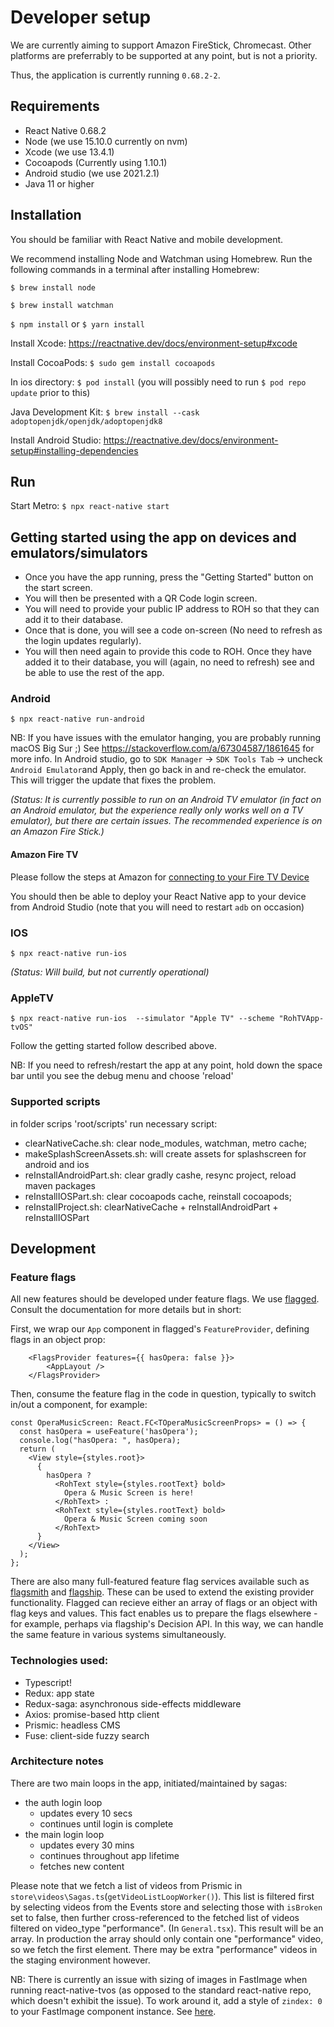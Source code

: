 # Developer setup

We are currently aiming to support Amazon FireStick, Chromecast. Other platforms are preferrably to be supported at any point, but is not a priority.


Thus, the application is currently running `0.68.2-2`.

## Requirements

 - React Native 0.68.2
 - Node (we use 15.10.0 currently on nvm)
 - Xcode (we use 13.4.1)
 - Cocoapods (Currently using 1.10.1)
 - Android studio (we use 2021.2.1)
 - Java 11 or higher

## Installation

You should be familiar with React Native and mobile development.

We recommend installing Node and Watchman using Homebrew. Run the following commands in a terminal after installing Homebrew:

`$ brew install node`

`$ brew install watchman`

`$ npm install` or `$ yarn install`

Install Xcode: https://reactnative.dev/docs/environment-setup#xcode

Install CocoaPods:
`$ sudo gem install cocoapods`

In ios directory:
`$ pod install` (you will possibly need to run `$ pod repo update` prior to this)

Java Development Kit:
`$ brew install --cask adoptopenjdk/openjdk/adoptopenjdk8`

Install Android Studio: https://reactnative.dev/docs/environment-setup#installing-dependencies

## Run

Start Metro:
`$ npx react-native start`

## Getting started using the app on devices and emulators/simulators
* Once you have the app running, press the "Getting Started" button on the start screen. 
* You will then be presented with a QR Code login screen.
* You will need to provide your public IP address to ROH so that they can add it to their database.
* Once that is done, you will see a code on-screen (No need to refresh as the login updates regularly). 
* You will then need again to provide this code to ROH. Once they have added it to their database, you will (again, no need to refresh) see and be able to use the rest of the app.

### Android

`$ npx react-native run-android`

NB: If you have issues with the emulator hanging, you are probably running macOS Big Sur ;) See https://stackoverflow.com/a/67304587/1861645 for more info. In Android studio, go to `SDK Manager` -> `SDK Tools Tab` -> uncheck `Android Emulator`and Apply, then go back in and re-check the emulator. This will trigger the update that fixes the problem.

_(Status: It is currently possible to run on an Android TV emulator (in fact on an Android emulator, but the experience really only works well on a TV emulator), but there are certain issues. The recommended experience is on an Amazon Fire Stick.)_

#### Amazon Fire TV

Please follow the steps at Amazon for [connecting to your Fire TV Device](https://developer.amazon.com/docs/fire-tv/connecting-adb-to-device.html)

You should then be able to deploy your React Native app to your device from Android Studio (note that you will need to restart `adb` on occasion)

### IOS

`$ npx react-native run-ios`

_(Status: Will build, but not currently operational)_

### AppleTV

`$ npx react-native run-ios  --simulator "Apple TV" --scheme "RohTVApp-tvOS"`

Follow the getting started follow described above.

NB: If you need to refresh/restart the app at any point, hold down the space bar until you see the debug menu and choose 'reload'

### Supported scripts

in folder scrips 'root/scripts' run necessary script:

- clearNativeCache.sh: clear node_modules, watchman, metro cache;
- makeSplashScreenAssets.sh: will create assets for splashscreen for android and ios
- reInstallAndroidPart.sh: clear gradly cashe, resync project, reload maven packages
- reInstallIOSPart.sh: clear cocoapods cache, reinstall cocoapods;
- reInstallProject.sh: clearNativeCache + reInstallAndroidPart + reInstallIOSPart

## Development

### Feature flags

All new features should be developed under feature flags. We use [flagged](https://github.com/sergiodxa/flagged).
Consult the documentation for more details but in short:

First, we wrap our `App` component in flagged's `FeatureProvider`, defining flags in an object prop:

```
    <FlagsProvider features={{ hasOpera: false }}>
        <AppLayout />
    </FlagsProvider>
```

Then, consume the feature flag in the code in question, typically to switch in/out a component, for example:

```
const OperaMusicScreen: React.FC<TOperaMusicScreenProps> = () => {
  const hasOpera = useFeature('hasOpera');
  console.log("hasOpera: ", hasOpera);
  return (
    <View style={styles.root}>
      { 
        hasOpera ?
          <RohText style={styles.rootText} bold>
            Opera & Music Screen is here!
          </RohText> :
          <RohText style={styles.rootText} bold>
            Opera & Music Screen coming soon
          </RohText>
      }
    </View>
  );
};
```

There are also many full-featured feature flag services available such as [flagsmith](https://flagsmith.com) and [flagship](https://developers.flagship.io). These can be used to extend the existing provider functionality. Flagged can recieve either an array of flags or an object with flag keys and values. This fact enables us to prepare the flags elsewhere - for example, perhaps via flagship's Decision API. In this way, we can handle the same feature in various systems simultaneously.

### Technologies used:
 - Typescript!
 - Redux: app state
 - Redux-saga: asynchronous side-effects middleware
 - Axios: promise-based http client
 - Prismic: headless CMS
 - Fuse: client-side fuzzy search

### Architecture notes
 There are two main loops in the app, initiated/maintained by sagas:
 
   * the auth login loop
     * updates every 10 secs
     * continues until login is complete
   * the main login loop
     * updates every 30 mins
     * continues throughout app lifetime
     * fetches new content 

Please note that we fetch a list of videos from Prismic in `store\videos\Sagas.ts`(`getVideoListLoopWorker()`). This list is filtered first by selecting videos from the Events store and selecting those with `isBroken` set to false, then further cross-referenced to the fetched list of videos filtered on video_type "performance". (In `General.tsx`). This result will be an array. In production the array should only contain one "performance" video, so we fetch the first element. There may be extra "performance" videos in the staging environment however.

NB: There is currently an issue with sizing of images in FastImage when running react-native-tvos (as opposed to the standard react-native repo, which doesn't exhibit the issue). To work around it,
add a style of `zindex: 0` to your FastImage component instance. See [here](https://github.com/react-native-tvos/react-native-tvos/issues/226).
